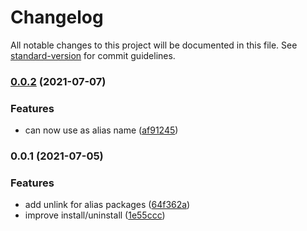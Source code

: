 # Changelog

All notable changes to this project will be documented in this file. See [standard-version](https://github.com/conventional-changelog/standard-version) for commit guidelines.

### [0.0.2](https://github.com/blujedis/kupler/compare/v0.0.1...v0.0.2) (2021-07-07)

### Features

- can now use as alias name ([af91245](https://github.com/blujedis/kupler/commit/af912452df118781011b9695291189f613af102a))

### 0.0.1 (2021-07-05)

### Features

- add unlink for alias packages ([64f362a](https://github.com/blujedis/kupler/commit/64f362a0323eed22fcb89d4e6561cec7453a59b9))
- improve install/uninstall ([1e55ccc](https://github.com/blujedis/kupler/commit/1e55ccc7fac61686020f6419c3d387d029802c99))
